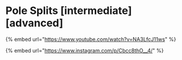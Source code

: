 # Pole Splits \[intermediate] \[advanced]

{% embed url="https://www.youtube.com/watch?v=NA3LfcJ11ws" %}

{% embed url="https://www.instagram.com/p/Cbcc8thO__4/" %}
